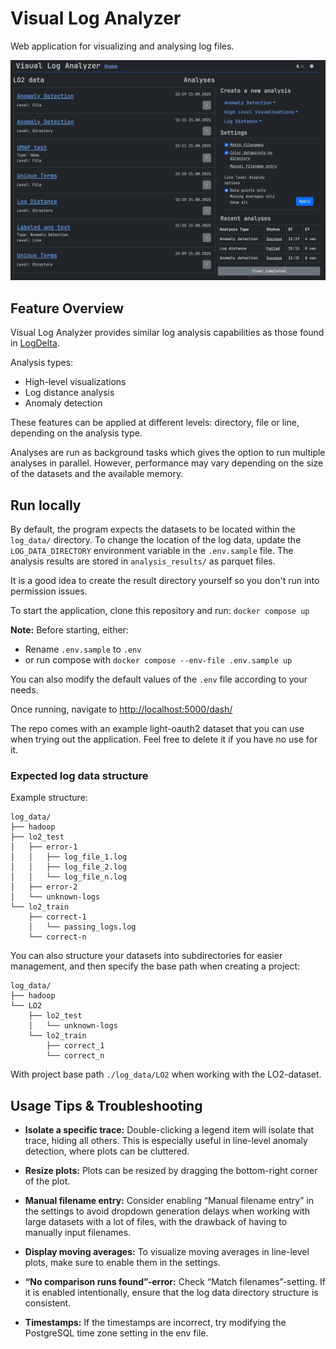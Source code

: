 # Visual Log Analyzer

Web application for visualizing and analysing log files.

![Project page](./images/project_page.png)

## Feature Overview 

Visual Log Analyzer provides similar log analysis capabilities as those found in [LogDelta](https://github.com/EvoTestOps/LogDelta). 

Analysis types: 
- High-level visualizations 
- Log distance analysis
- Anomaly detection 

These features can be applied at different levels: directory, file or line, depending on the analysis type. 

Analyses are run as background tasks which gives the option to run multiple analyses in parallel. However, performance may vary depending on the size of the datasets and the available memory. 

## Run locally

By default, the program expects the datasets to be located within the `log_data/` directory. To change the location of the log data, update the `LOG_DATA_DIRECTORY` environment variable in the `.env.sample` file. The analysis results are stored in `analysis_results/` as parquet files.

It is a good idea to create the result directory yourself so you don't run into permission issues.

To start the application, clone this repository and run: `docker compose up`

**Note:** Before starting, either:
- Rename `.env.sample` to `.env`
- or run compose with `docker compose --env-file .env.sample up`

You can also modify the default values of the `.env` file according to your needs.

Once running, navigate to [http://localhost:5000/dash/](http://localhost:5000/dash/)

The repo comes with an example light-oauth2 dataset that you can use when trying out the application. Feel free to delete it if you have no use for it.

### Expected log data structure

Example structure:

```
log_data/
├── hadoop
├── lo2_test
│   ├── error-1
│   │   ├── log_file_1.log
│   │   ├── log_file_2.log
│   │   └── log_file_n.log
│   ├── error-2
│   └── unknown-logs
└── lo2_train
    ├── correct-1
    │   └── passing_logs.log
    └── correct-n
```

You can also structure your datasets into subdirectories for easier management, and then specify the base path when creating a project:
```
log_data/
├── hadoop
└── LO2
    ├── lo2_test
    │   └── unknown-logs
    └── lo2_train
        ├── correct_1
        └── correct_n
```
With project base path `./log_data/LO2` when working with the LO2-dataset.

## Usage Tips & Troubleshooting 
- **Isolate a specific trace:** Double-clicking a legend item will isolate that trace, hiding all others. This is especially useful in line-level anomaly detection, where plots can be cluttered. 

- **Resize plots:** Plots can be resized by dragging the bottom-right corner of the plot. 

- **Manual filename entry:** Consider enabling “Manual filename entry” in the settings to avoid dropdown generation delays when working with large datasets with a lot of files, with the drawback of having to manually input filenames. 

- **Display moving averages:** To visualize moving averages in line-level plots, make sure to enable them in the settings. 

- **“No comparison runs found”-error:** Check “Match filenames”-setting. If it is enabled intentionally, ensure that the log data directory structure is consistent. 

- **Timestamps:** If the timestamps are incorrect, try modifying the PostgreSQL time zone setting in the env file. 
